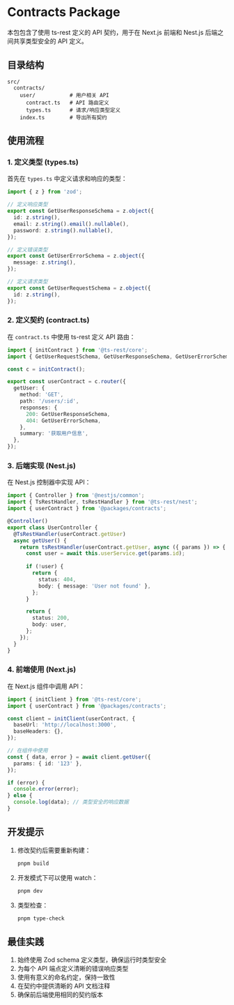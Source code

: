 # Contracts Package

本包包含了使用 ts-rest 定义的 API 契约，用于在 Next.js 前端和 Nest.js 后端之间共享类型安全的 API 定义。

## 目录结构

```
src/
  contracts/
    user/           # 用户相关 API
      contract.ts   # API 路由定义
      types.ts      # 请求/响应类型定义
    index.ts        # 导出所有契约
```

## 使用流程

### 1. 定义类型 (types.ts)

首先在 `types.ts` 中定义请求和响应的类型：

```typescript
import { z } from 'zod';

// 定义响应类型
export const GetUserResponseSchema = z.object({
  id: z.string(),
  email: z.string().email().nullable(),
  password: z.string().nullable(),
});

// 定义错误类型
export const GetUserErrorSchema = z.object({
  message: z.string(),
});

// 定义请求类型
export const GetUserRequestSchema = z.object({
  id: z.string(),
});
```

### 2. 定义契约 (contract.ts)

在 `contract.ts` 中使用 ts-rest 定义 API 路由：

```typescript
import { initContract } from '@ts-rest/core';
import { GetUserRequestSchema, GetUserResponseSchema, GetUserErrorSchema } from './types';

const c = initContract();

export const userContract = c.router({
  getUser: {
    method: 'GET',
    path: '/users/:id',
    responses: {
      200: GetUserResponseSchema,
      404: GetUserErrorSchema,
    },
    summary: '获取用户信息',
  },
});
```

### 3. 后端实现 (Nest.js)

在 Nest.js 控制器中实现 API：

```typescript
import { Controller } from '@nestjs/common';
import { TsRestHandler, tsRestHandler } from '@ts-rest/nest';
import { userContract } from '@packages/contracts';

@Controller()
export class UserController {
  @TsRestHandler(userContract.getUser)
  async getUser() {
    return tsRestHandler(userContract.getUser, async ({ params }) => {
      const user = await this.userService.get(params.id);
      
      if (!user) {
        return {
          status: 404,
          body: { message: 'User not found' },
        };
      }

      return {
        status: 200,
        body: user,
      };
    });
  }
}
```

### 4. 前端使用 (Next.js)

在 Next.js 组件中调用 API：

```typescript
import { initClient } from '@ts-rest/core';
import { userContract } from '@packages/contracts';

const client = initClient(userContract, {
  baseUrl: 'http://localhost:3000',
  baseHeaders: {},
});

// 在组件中使用
const { data, error } = await client.getUser({
  params: { id: '123' },
});

if (error) {
  console.error(error);
} else {
  console.log(data); // 类型安全的响应数据
}
```

## 开发提示

1. 修改契约后需要重新构建：
   ```bash
   pnpm build
   ```

2. 开发模式下可以使用 watch：
   ```bash
   pnpm dev
   ```

3. 类型检查：
   ```bash
   pnpm type-check
   ```

## 最佳实践

1. 始终使用 Zod schema 定义类型，确保运行时类型安全
2. 为每个 API 端点定义清晰的错误响应类型
3. 使用有意义的命名约定，保持一致性
4. 在契约中提供清晰的 API 文档注释
5. 确保前后端使用相同的契约版本
